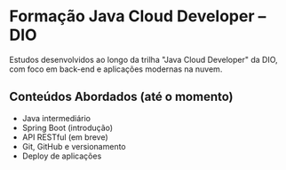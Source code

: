 # Formação Java Cloud Developer – DIO

Estudos desenvolvidos ao longo da trilha "Java Cloud Developer" da DIO, com foco em back-end e aplicações modernas na nuvem.

## Conteúdos Abordados (até o momento)

- Java intermediário
- Spring Boot (introdução)
- API RESTful (em breve)
- Git, GitHub e versionamento
- Deploy de aplicações
